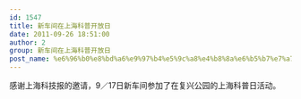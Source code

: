 ```yaml
---
id: 1547
title: 新车间在上海科普开放日
date: 2011-09-26 18:51:00
author: 2
group: 新车间在上海科普开放日
post_name: %e6%96%b0%e8%bd%a6%e9%97%b4%e5%9c%a8%e4%b8%8a%e6%b5%b7%e7%a7%91%e6%99%ae%e5%bc%80%e6%94%be%e6%97%a5
---
```


感谢上海科技报的邀请，9／17日新车间参加了在复兴公园的上海科普日活动。